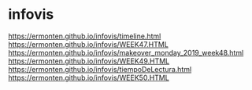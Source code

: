 # infovis

https://ermonten.github.io/infovis/timeline.html<BR>
https://ermonten.github.io/infovis/WEEK47.HTML <BR>
https://ermonten.github.io/infovis/makeover_monday_2019_week48.html <BR>
https://ermonten.github.io/infovis/WEEK49.HTML <BR>
https://ermonten.github.io/infovis/tiempoDeLectura.html<BR>
https://ermonten.github.io/infovis/WEEK50.HTML

